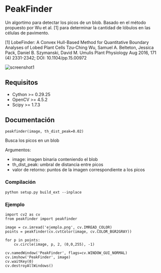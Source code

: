 # PeakFinder

Un algortimo para detectar los picos de un blob. Basado en el
método propuesto por Wu et al. [1] para determinar la cantidad de lóbulos en
las células de pavimento.

[1] LobeFinder: A Convex Hull-Based Method for Quantitative Boundary Analyses of
Lobed Plant Cells Tzu-Ching Wu, Samuel A. Belteton, Jessica Pack,
Daniel B. Szymanski, David M. Umulis
Plant Physiology Aug 2016, 171 (4) 2331-2342; DOI: 10.1104/pp.15.00972

![screenshot1](https://user-images.githubusercontent.com/75378876/176070307-2e598b71-c12f-466f-9d01-b205adb69d4e.png)

## Requisitos

* Cython >= 0.29.25
* OpenCV >= 4.5.2
* Scipy  >= 1.7.3

## Documentación

```
peakfinder(image, th_dist_peak=0.02)
```

Busca los picos en un blob

Argumentos:
* image: imagen binaria conteniendo el blob
* th_dist_peak: umbral de distancia entre picos
* valor de retorno: puntos de la imagen correspondiente a los picos

### Compilación

```
python setup.py build_ext --inplace
```

### Ejemplo
```
import cv2 as cv
from peakfinder import peakfinder

image = cv.imread('ejemplo.png', cv.IMREAD_COLOR)
points = peakfinder(cv.cvtColor(image, cv.COLOR_BGR2GRAY))

for p in points:
    cv.circle(image, p, 2, (0,0,255), -1)

cv.namedWindow('PeakFinder', flags=cv.WINDOW_GUI_NORMAL)
cv.imshow('PeakFinder', image)
cv.waitKey(0)
cv.destroyAllWindows()
```
